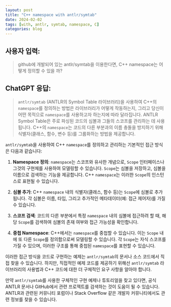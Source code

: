 ```yaml
---
layout: post
title: "C++ namespace with antlr/symtab"
date: 2024-02-02
tags: [with, antlr, symtab, namespace, C]
categories: blog
---
```


## 사용자 입력:
> github에 개발되어 있는 antlr/symtab을 이용한다면, C++ namespace는 어떻게 정의할 수 있을 까?

## ChatGPT 응답:
> `antlr/symtab` (ANTLR의 Symbol Table 라이브러리)을 사용하여 C++의 `namespace`를 정의하는 방법은 라이브러리가 어떻게 작동하는지, 그리고 당신이 어떤 목적으로 `namespace`를 사용하고자 하는지에 따라 달라집니다. ANTLR Symbol Table은 주로 파싱된 코드의 심볼과 그들의 스코프를 관리하는 데 사용됩니다. C++의 `namespace`는 코드의 다른 부분과의 이름 충돌을 방지하기 위해 식별자(클래스, 함수, 변수 등)를 그룹화하는 방법을 제공합니다.

`antlr/symtab`을 사용하여 C++ `namespace`를 정의하고 관리하는 기본적인 접근 방식은 다음과 같습니다:

1. **Namespace 정의**: `namespace`는 스코프와 유사한 개념으로, `Scope` 인터페이스나 그것의 구현체를 사용하여 모델링할 수 있습니다. `Scope`는 심볼을 저장하고, 심볼을 이름으로 검색하는 기능을 제공합니다. C++ `namespace`는 이러한 `Scope`의 인스턴스로 표현될 수 있습니다.

2. **심볼 추가**: C++ `namespace` 내의 식별자(클래스, 함수 등)는 `Scope`에 심볼로 추가됩니다. 각 심볼은 이름, 타입, 그리고 추가적인 메타데이터(예: 접근 제어자)를 가질 수 있습니다.

3. **스코프 검색**: 코드의 다른 부분에서 특정 `namespace` 내의 심볼에 접근하려 할 때, 해당 `Scope`를 검색하여 심볼의 존재 여부와 접근 가능성을 확인합니다.

4. **중첩 Namespace**: C++에서는 `namespace`를 중첩할 수 있습니다. 이는 `Scope` 내에 또 다른 `Scope`를 정의함으로써 모델링할 수 있습니다. 각 `Scope`는 자식 스코프를 가질 수 있으며, 이러한 구조를 통해 중첩된 `namespace`를 표현할 수 있습니다.

이러한 접근 방식을 코드로 구현하는 예제는 `antlr/symtab`의 문서나 소스 코드에서 직접 찾을 수 있습니다. 하지만, 직접적인 예제 코드를 제공하기 위해선 `antlr/symtab` 라이브러리의 사용법과 C++ 코드에 대한 더 구체적인 요구 사항을 알아야 합니다.

만약 `antlr/symtab`를 사용한 구체적인 구현 예제나 튜토리얼을 찾고 있다면, 공식 ANTLR 문서나 GitHub에서 관련 프로젝트를 검색하는 것이 도움이 될 수 있습니다. ANTLR과 관련된 커뮤니티 포럼이나 Stack Overflow 같은 개발자 커뮤니티에서도 관련 정보를 찾을 수 있습니다.

